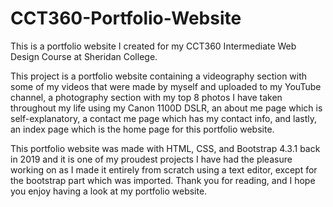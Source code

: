 # CCT360-Portfolio-Website
This is a portfolio website I created for my CCT360 Intermediate Web Design Course at Sheridan College.

This project is a portfolio website containing a videography section with some of my videos that were made 
by myself and uploaded to my YouTube channel, a photography section with my top 8 photos I have taken 
throughout my life using my Canon 1100D DSLR, an about me page which is self-explanatory, a contact me page 
which has my contact info, and lastly, an index page which is the home page for this portfolio website.

This portfolio website was made with HTML, CSS, and Bootstrap 4.3.1 back in 2019 and it is one of my proudest
projects I have had the pleasure working on as I made it entirely from scratch using a text editor, except 
for the bootstrap part which was imported. Thank you for reading, and I hope you enjoy having a look at my 
portfolio website.
